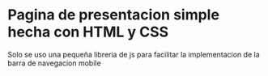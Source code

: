 <h1> Pagina de presentacion simple hecha con HTML y CSS</h1>

<p>Solo se uso una pequeña libreria de js para facilitar la implementacion de la barra de navegacion mobile</p>
